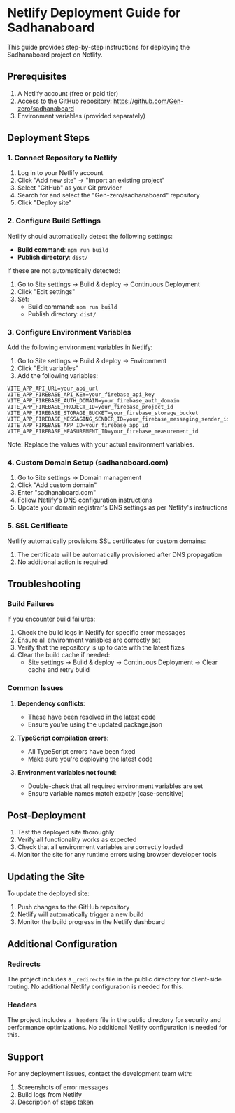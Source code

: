 # Netlify Deployment Guide for Sadhanaboard

This guide provides step-by-step instructions for deploying the Sadhanaboard project on Netlify.

## Prerequisites

1. A Netlify account (free or paid tier)
2. Access to the GitHub repository: https://github.com/Gen-zero/sadhanaboard
3. Environment variables (provided separately)

## Deployment Steps

### 1. Connect Repository to Netlify

1. Log in to your Netlify account
2. Click "Add new site" → "Import an existing project"
3. Select "GitHub" as your Git provider
4. Search for and select the "Gen-zero/sadhanaboard" repository
5. Click "Deploy site"

### 2. Configure Build Settings

Netlify should automatically detect the following settings:
- **Build command**: `npm run build`
- **Publish directory**: `dist/`

If these are not automatically detected:
1. Go to Site settings → Build & deploy → Continuous Deployment
2. Click "Edit settings"
3. Set:
   - Build command: `npm run build`
   - Publish directory: `dist/`

### 3. Configure Environment Variables

Add the following environment variables in Netlify:

1. Go to Site settings → Build & deploy → Environment
2. Click "Edit variables"
3. Add the following variables:

```
VITE_APP_API_URL=your_api_url
VITE_APP_FIREBASE_API_KEY=your_firebase_api_key
VITE_APP_FIREBASE_AUTH_DOMAIN=your_firebase_auth_domain
VITE_APP_FIREBASE_PROJECT_ID=your_firebase_project_id
VITE_APP_FIREBASE_STORAGE_BUCKET=your_firebase_storage_bucket
VITE_APP_FIREBASE_MESSAGING_SENDER_ID=your_firebase_messaging_sender_id
VITE_APP_FIREBASE_APP_ID=your_firebase_app_id
VITE_APP_FIREBASE_MEASUREMENT_ID=your_firebase_measurement_id
```

Note: Replace the values with your actual environment variables.

### 4. Custom Domain Setup (sadhanaboard.com)

1. Go to Site settings → Domain management
2. Click "Add custom domain"
3. Enter "sadhanaboard.com"
4. Follow Netlify's DNS configuration instructions
5. Update your domain registrar's DNS settings as per Netlify's instructions

### 5. SSL Certificate

Netlify automatically provisions SSL certificates for custom domains:
1. The certificate will be automatically provisioned after DNS propagation
2. No additional action is required

## Troubleshooting

### Build Failures

If you encounter build failures:

1. Check the build logs in Netlify for specific error messages
2. Ensure all environment variables are correctly set
3. Verify that the repository is up to date with the latest fixes
4. Clear the build cache if needed:
   - Site settings → Build & deploy → Continuous Deployment → Clear cache and retry build

### Common Issues

1. **Dependency conflicts**: 
   - These have been resolved in the latest code
   - Ensure you're using the updated package.json

2. **TypeScript compilation errors**:
   - All TypeScript errors have been fixed
   - Make sure you're deploying the latest code

3. **Environment variables not found**:
   - Double-check that all required environment variables are set
   - Ensure variable names match exactly (case-sensitive)

## Post-Deployment

1. Test the deployed site thoroughly
2. Verify all functionality works as expected
3. Check that all environment variables are correctly loaded
4. Monitor the site for any runtime errors using browser developer tools

## Updating the Site

To update the deployed site:

1. Push changes to the GitHub repository
2. Netlify will automatically trigger a new build
3. Monitor the build progress in the Netlify dashboard

## Additional Configuration

### Redirects

The project includes a `_redirects` file in the public directory for client-side routing. No additional Netlify configuration is needed for this.

### Headers

The project includes a `_headers` file in the public directory for security and performance optimizations. No additional Netlify configuration is needed for this.

## Support

For any deployment issues, contact the development team with:
1. Screenshots of error messages
2. Build logs from Netlify
3. Description of steps taken